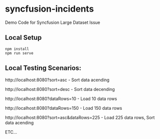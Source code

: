 # syncfusion-incidents
Demo Code for Syncfusion Large Dataset Issue

## Local Setup

```
npm install
npm run serve
```
## Local Testing Scenarios:

http://localhost:8080?sort=asc - Sort data acending

http://localhost:8080?sort=desc - Sort data decending

http://localhost:8080?dataRows=10 - Load 10 data rows

http://localhost:8080?dataRows=150 - Load 150 data rows

http://localhost:8080?sort=asc&dataRows=225 - Load 225 data rows, Sort data acending

ETC...
